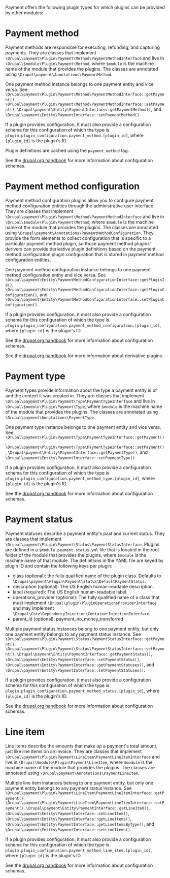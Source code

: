 Payment offers the following plugin types for which plugins can be provided by
other modules:

# Payment method
Payment methods are responsible for executing, refunding, and capturing
payments. They are classes that implement
`\Drupal\payment\Plugin\Payment\Method\PaymentMethodInterface` and live in
`\Drupal\$module\Plugin\Payment\Method`, where `$module` is the machine name of
the module that provides the plugins. The classes are annotated using
`\Drupal\payment\Annotations\PaymentMethod`.

One payment method instance belongs to one payment entity and vice versa. See
`\Drupal\payment\Plugin\Payment\Method\PaymentMethodInterface::getPayment()`,
`\Drupal\payment\Plugin\Payment\Method\PaymentMethodInterface::setPayment()`,
`\Drupal\payment\Entity\PaymentInterface::getPaymentMethod()`, and
`\Drupal\payment\Entity\PaymentInterface::setPaymentMethod()`.

If a plugin provides configuration, it must also provide a configuration schema
for this configuration of which the type is
`plugin.plugin_configuration.payment_method.[plugin_id]`, where `[plugin_id]` 
is the plugin's ID.

Plugin definitions are cached using the `payment_method` tag.

See the [drupal.org handbook](https://www.drupal.org/node/1905070) for more 
information about configuration schemas.

# Payment method configuration
Payment method configuration plugins allow you to configure payment method
configuration entities through the administrative user interface. They are
classes that implement
`\Drupal\payment\Plugin\Payment\Method\PaymentMethodInterface` and live in
`\Drupal\$module\Plugin\Payment\Method`, where `$module` is the machine name of 
the module that provides the plugins. The classes are annotated using
`\Drupal\payment\Annotations\PaymentMethodConfiguration`. They provide the form
elements to collect configuration that is specific to a particular payment
method plugin, so those payment method plugins' derivers can provide derivative
plugin definitions based on the payment method configuration plugin
configuration that is stored in payment method configuration entities.

One payment method configuration instance belongs to one payment method
configuration entity and vice versa. See
`\Drupal\payment\Entity\PaymentMethodConfigurationInterface::getPluginId()`,
`\Drupal\payment\Entity\PaymentMethodConfigurationInterface::getPluginConfiguration()`,
and
`\Drupal\payment\Entity\PaymentMethodConfigurationInterface::setPluginConfiguration()`.

If a plugin provides configuration, it must also provide a configuration schema
for this configuration of which the type is
`plugin.plugin_configuration.payment_method_configuration.[plugin_id]`, where
`[plugin_id]` is the plugin's ID.

See the [drupal.org handbook](https://www.drupal.org/node/1905070) for more 
information about configuration schemas.

See the [drupal.org handbook](https://www.drupal.org/node/1653226) for more 
information about derivative plugins.

# Payment type
Payment types provide information about the type a payment entity is of and the
context it was created in. They are classes that implement
`\Drupal\payment\Plugin\Payment\Type\PaymentTypeInterface` and live in
`\Drupal\$module\Plugin\Payment\Type`, where `$module` is the machine name of 
the module that provides the plugins. The classes are annotated using
`\Drupal\payment\Annotations\PaymentType`.

One payment type instance belongs to one payment entity and vice versa. See
`\Drupal\payment\Plugin\Payment\Type\PaymentTypeInterface::getPayment()`,
`\Drupal\payment\Plugin\Payment\Type\PaymentTypeInterface::setPayment()`,
`\Drupal\payment\Entity\PaymentInterface::getPaymentType()`, and
`\Drupal\payment\Entity\PaymentInterface::setPaymentType()`.

If a plugin provides configuration, it must also provide a configuration schema
for this configuration of which the type is
`plugin.plugin_configuration.payment_method_type.[plugin_id]`, where 
`[plugin_id]` is the plugin's ID.

See the [drupal.org handbook](https://www.drupal.org/node/1905070) for more 
information about configuration schemas.

# Payment status
Payment statuses describe a payment entity's past and current status. They are
classes that implement
`\Drupal\payment\Plugin\Payment\Status\PaymentStatusInterface`. Plugins are
defined in a `$module.payment.status.yml` file that is located in the root
folder of the module that provides the plugins, where `$module` is the machine 
name of that module. The definitions in the YAML file are keyed by plugin ID 
and contain the following keys per plugin:
- class (optional): the fully qualified name of the plugin class. Defaults to
  `\Drupal\payment\Plugin\Payment\Status\DefaultPaymentStatus`.
- description (optional): The US English human-readable description.
- label (required): The US English human-readable label.
- operations_provider (optional): The fully qualified name of a class that must
  implement `\Drupal\plugin\PluginOperationsProviderInterface` and may implement 
  `\Drupal\Core\DependencyInjection\ContainerInjectionInterface`.
- parent_id (optional): payment_no_money_transferred

Multiple payment status instances belong to one payment entity, but only one
payment entity belongs to any payment status instance. See
`\Drupal\payment\Plugin\Payment\Status\PaymentStatusInterface::getPayment()`,
`\Drupal\payment\Plugin\Payment\Status\PaymentStatusInterface::setPayment()`,
`\Drupal\payment\Entity\PaymentInterface::getPaymentStatus()`,
`\Drupal\payment\Entity\PaymentInterface::setPaymentStatus()`,
`\Drupal\payment\Entity\PaymentInterface::getPaymentStatuses()`, and
`\Drupal\payment\Entity\PaymentInterface::setPaymentStatuses()`.

If a plugin provides configuration, it must also provide a configuration schema
for this configuration of which the type is
`plugin.plugin_configuration.payment_method_status.[plugin_id]`, where
`[plugin_id]` is the plugin's ID.

See the [drupal.org handbook](https://www.drupal.org/node/1905070) for more 
information about configuration schemas.

# Line item
Line items describe the amounts that make up a payment's total amount, just 
like line items on an invoice. They are classes that implement
`\Drupal\payment\Plugin\Payment\LineItem\PaymentLineItemInterface` and live in
`\Drupal\$module\Plugin\Payment\LineItem`, where `$module` is the machine name 
of the module that provides the plugins. The classes are annotated using
`\Drupal\payment\Annotations\PaymentLineItem`.

Multiple line item instances belong to one payment entity, but only one payment
entity belongs to any payment status instance. See
`\Drupal\payment\Plugin\Payment\LineItem\PaymentLineItemInterface::getPayment()`,
`\Drupal\payment\Plugin\Payment\LineItem\PaymentLineItemInterface::setPayment()`,
`\Drupal\payment\Entity\PaymentInterface::getLineItem()`,
`\Drupal\payment\Entity\PaymentInterface::setLineItem()`,
`\Drupal\payment\Entity\PaymentInterface::getLineItems()`,
`\Drupal\payment\Entity\PaymentInterface::getLineItemsByType()`, and
`\Drupal\payment\Entity\PaymentInterface::setLineItems()`.

If a plugin provides configuration, it must also provide a configuration schema
for this configuration of which the type is
`plugin.plugin_configuration.payment_method_line_item.[plugin_id]`, where
`[plugin_id]` is the plugin's ID.

See the [drupal.org handbook](https://www.drupal.org/node/1905070) for more 
information about configuration schemas.
